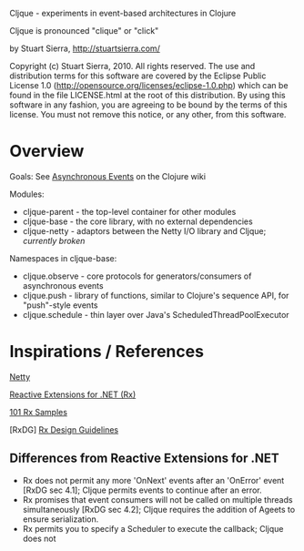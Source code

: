Cljque - experiments in event-based architectures in Clojure

Cljque is pronounced "clique" or "click"

by Stuart Sierra, http://stuartsierra.com/

Copyright (c) Stuart Sierra, 2010. All rights reserved.  The use and
distribution terms for this software are covered by the Eclipse Public
License 1.0 (http://opensource.org/licenses/eclipse-1.0.php) which can
be found in the file LICENSE.html at the root of this distribution.
By using this software in any fashion, you are agreeing to be bound by
the terms of this license.  You must not remove this notice, or any
other, from this software.


Overview
========================================

Goals: See [Asynchronous Events](http://dev.clojure.org/display/design/Asynchronous+Events) on the Clojure wiki

Modules:

* cljque-parent - the top-level container for other modules
* cljque-base - the core library, with no external dependencies
* cljque-netty - adaptors between the Netty I/O library and Cljque; *currently broken*

Namespaces in cljque-base:

* cljque.observe - core protocols for generators/consumers of asynchronous events
* cljque.push - library of functions, similar to Clojure's sequence API, for "push"-style events
* cljque.schedule - thin layer over Java's ScheduledThreadPoolExecutor


Inspirations / References
========================================

[Netty](http://www.jboss.org/netty)

[Reactive Extensions for .NET (Rx)](http://msdn.microsoft.com/en-us/devlabs/ee794896)

[101 Rx Samples](http://rxwiki.wikidot.com/101samples)

[RxDG] [Rx Design Guidelines](http://blogs.msdn.com/b/rxteam/archive/2010/10/28/rx-design-guidelines.aspx)


Differences from Reactive Extensions for .NET
------------------------------------------------------------

* Rx does not permit any more 'OnNext' events after an 'OnError' event [RxDG sec 4.1]; Cljque permits events to continue after an error.
* Rx promises that event consumers will not be called on multiple threads simultaneously [RxDG sec 4.2]; Cljque requires the addition of Ageets to ensure serialization.
* Rx permits you to specify a Scheduler to execute the callback; Cljque does not